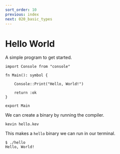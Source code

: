 ```yaml
---
sort_order: 10
previous: index
next: 020_basic_types
---
```


# Hello World

A simple program to get started.

```
import Console from "console"

fn Main(): symbol {

    Console::Print("Hello, World!")

    return :ok
}

export Main
```

We can create a binary by running the compiler.

```
kevin hello.kev
```

This makes a `hello` binary we can run in our terminal.

```
$ ./hello
Hello, World!
```
